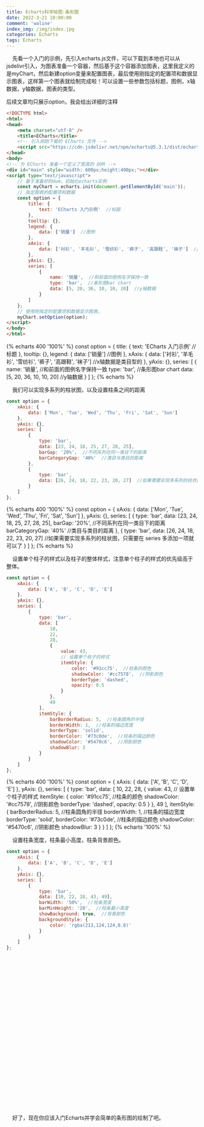 ```yaml
---
title: Echarts科学绘图-条形图
date: 2022-3-21 10:00:00
comment: 'waline'
index_img: /img/index.jpg
categories: Echarts
tags: Echarts
---
```


&nbsp;&nbsp;&nbsp;&nbsp;先看一个入门的示例，先引入echarts.js文件，可以下载到本地也可以从jsdelivr引入，为图表准备一个容器，然后基于这个容器添加图表，这里我定义的是myChart，然后新建option变量来配置图表，最后使用刚指定的配置项和数据显示图表，这样第一个图表就绘制完成啦！可以设置一些参数包括标题，图例，x轴数据，y轴数据，图表的类型。


<p class="note note-primary">后续文章均只展示option，我会给出详细的注释</p>


```html
<!DOCTYPE html>
<html>
<head>
    <meta charset="utf-8" />
    <title>ECharts</title>
    <!-- 引入刚刚下载的 ECharts 文件 -->
    <script src="https://cdn.jsdelivr.net/npm/echarts@5.3.1/dist/echarts.js"></script>
</head>
<body>
<!-- 为 ECharts 准备一个定义了宽高的 DOM -->
<div id="main" style="width: 600px;height:400px;"></div>
<script type="text/javascript">
    // 基于准备好的dom，初始化echarts实例
    const myChart = echarts.init(document.getElementById('main'));
    // 指定图表的配置项和数据
    const option = {
        title: {
            text: 'ECharts 入门示例'  //标题
        },
        tooltip: {},
        legend: {
            data: ['销量']  //图例
        },
        xAxis: {
            data: ['衬衫', '羊毛衫', '雪纺衫', '裤子', '高跟鞋', '袜子']  //x轴数据是类目型的
        },
        yAxis: {},
        series: [
            {
                name: '销量',  //和前面的图例名字保持一致
                type: 'bar',  //条形图bar chart
                data: [5, 20, 36, 10, 10, 20]  //y轴数据
            }
        ]
    };
    // 使用刚指定的配置项和数据显示图表。
    myChart.setOption(option);
</script>
</body>
</html>
```

{% echarts 400 '100%' %}
    const option = {
        title: {
            text: 'ECharts 入门示例'  //标题
        },
        tooltip: {},
        legend: {
            data: ['销量']  //图例
        },
        xAxis: {
            data: ['衬衫', '羊毛衫', '雪纺衫', '裤子', '高跟鞋', '袜子']  //x轴数据是类目型的
        },
        yAxis: {},
        series: [
            {
                name: '销量',  //和前面的图例名字保持一致
                type: 'bar',  //条形图bar chart
                data: [5, 20, 36, 10, 10, 20]  //y轴数据
            }
        ]
    };
{% echarts %}

&nbsp;&nbsp;&nbsp;&nbsp;我们可以实现多系列的柱状图，以及设置柱条之间的距离

```js
const option = {
    xAxis: {
        data: ['Mon', 'Tue', 'Wed', 'Thu', 'Fri', 'Sat', 'Sun']
    },
    yAxis: {},
    series: [
        {
            type: 'bar',
            data: [23, 24, 18, 25, 27, 28, 25],
            barGap: '20%',  //不同系列在同一类目下的距离
            barCategoryGap: '40%'  //类目与类目的距离
        },
        {
            type: 'bar',
            data: [26, 24, 18, 22, 23, 20, 27]  //如果需要实现多系列的柱状图，只需要在 series 多添加一项就可以了
        }
    ]
};
```

{% echarts 400 '100%' %}
    const option = {
        xAxis: {
            data: ['Mon', 'Tue', 'Wed', 'Thu', 'Fri', 'Sat', 'Sun']
        },
        yAxis: {},
        series: [
            {
                type: 'bar',
                data: [23, 24, 18, 25, 27, 28, 25],
                barGap: '20%',  //不同系列在同一类目下的距离
                barCategoryGap: '40%'  //类目与类目的距离
            },
            {
                type: 'bar',
                data: [26, 24, 18, 22, 23, 20, 27]  //如果需要实现多系列的柱状图，只需要在 series 多添加一项就可以了
            }
        ]
    };
{% echarts %}

&nbsp;&nbsp;&nbsp;&nbsp;设置单个柱子的样式以及柱子的整体样式，注意单个柱子的样式的优先级高于整体。
```js
const option = {
    xAxis: {
        data: ['A', 'B', 'C', 'D', 'E']
    },
    yAxis: {},
    series: [
        {
            type: 'bar',
            data: [
                10,
                22,
                28,
                {
                    value: 43,
                    // 设置单个柱子的样式
                    itemStyle: {
                        color: '#91cc75',  //柱条的颜色
                        shadowColor: '#cc7578',  //阴影颜色
                        borderType: 'dashed',
                        opacity: 0.5
                    }
                },
                49
            ],
            itemStyle: {
                barBorderRadius: 5,  //柱条圆角的半径
                borderWidth: 1,  //柱条的描边宽度
                borderType: 'solid',
                borderColor: '#73c0de',  //柱条的描边颜色
                shadowColor: '#5470c6',  //阴影颜色
                shadowBlur: 3
            }
        }
    ]
};
```


{% echarts 400 '100%' %}
    const option = {
        xAxis: {
            data: ['A', 'B', 'C', 'D', 'E']
        },
        yAxis: {},
        series: [
            {
                type: 'bar',
                data: [
                    10,
                    22,
                    28,
                    {
                        value: 43,
                        // 设置单个柱子的样式
                        itemStyle: {
                            color: '#91cc75',  //柱条的颜色
                            shadowColor: '#cc7578',  //阴影颜色
                            borderType: 'dashed',
                            opacity: 0.5
                        }
                    },
                    49
                ],
                itemStyle: {
                    barBorderRadius: 5,  //柱条圆角的半径
                    borderWidth: 1,  //柱条的描边宽度
                    borderType: 'solid',
                    borderColor: '#73c0de',  //柱条的描边颜色
                    shadowColor: '#5470c6',  //阴影颜色
                    shadowBlur: 3
                }
            }
        ]
    };
{% echarts '100%' %}

&nbsp;&nbsp;&nbsp;&nbsp;设置柱条宽度，柱条最小高度，柱条背景颜色。
```js
const option = {
    xAxis: {
        data: ['A', 'B', 'C', 'D', 'E']
    },
    yAxis: {},
    series: [
        {
            type: 'bar',
            data: [10, 22, 28, 43, 49],
            barWidth: '50%',  //柱条宽度
            barMinHeight: '20',  //柱条最小高度
            showBackground: true,  //背景颜色
            backgroundStyle: {
                color: 'rgba(213,124,124,0.8)'
            }
        }
    ]
};
```

<!DOCTYPE html>
<html>
<head>
    <meta charset="utf-8" />
    <title>ECharts</title>
    <script src="https://cdn.jsdelivr.net/npm/echarts@5.3.1/dist/echarts.js"></script>
</head>
<body>
<div id="main" style="width: 600px;height:400px;"></div>
<script type="text/javascript">
    const myChart = echarts.init(document.getElementById('main'));
    const option = {
        xAxis: {
            data: ['A', 'B', 'C', 'D', 'E']
        },
        yAxis: {},
        series: [
            {
                type: 'bar',
                data: [10, 22, 28, 43, 49],
                barWidth: '50%',  //柱条宽度
                barMinHeight: '20',  //柱条最小高度
                showBackground: true,  //背景颜色
                backgroundStyle: {
                    color: 'rgba(213,124,124,0.8)'
                }
            }
        ]
    };
    myChart.setOption(option);
</script>
</body>
</html>

&nbsp;&nbsp;&nbsp;&nbsp;好了，现在你应该入门Echarts并学会简单的条形图的绘制了吧。